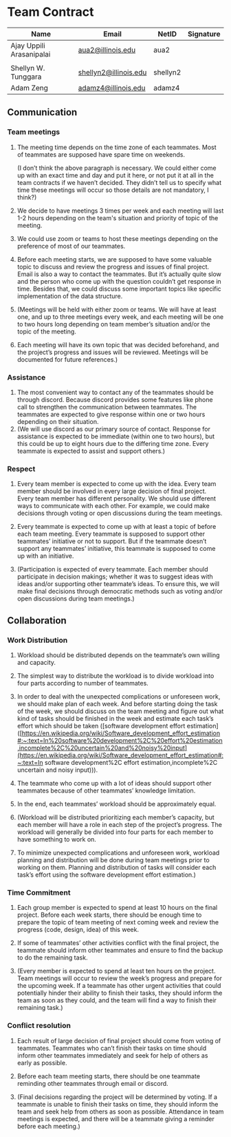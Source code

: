 # Team Contract

| Name                     | Email                 | NetID    | Signature |
| ------------------------ | --------------------- | -------- | --------- |
| Ajay Uppili Arasanipalai | aua2@illinois.edu     | aua2     |           |
|                          |                       |          |           |
| Shellyn W. Tunggara      | shellyn2@illinois.edu | shellyn2 |           |
| Adam Zeng                | adamz4@illinois.edu   | adamz4   |           |

## Communication

### Team meetings

1. The meeting time depends on the time zone of each teammates. Most of teammates are supposed have spare time on weekends. 

   (I don’t think the above paragraph is necessary. We could either come up with an exact time and day and put it here, or not put it at all in the team contracts if we haven’t decided. They didn’t tell us to specify what time these meetings will occur so those details are not mandatory, I think?)

2. We decide to have meetings 3 times per week and each meeting will last 1-2 hours depending on the team's situation and priority of topic of the meeting. 
3. We could use zoom or teams to host these meetings depending on the preference of most of our teammates. 
4. Before each meeting starts, we are supposed to have some valuable topic to discuss and review the progress and issues of final project. Email is also a way to contact the teammates. But it’s actually quite slow and the person who come up with the question couldn’t get response in time. Besides that, we could discuss some important topics like specific implementation of the data structure. 
5. (Meetings will be held with either zoom or teams. We will have at least one, and up to three meetings every week, and each meeting will be one to two hours long depending on team member’s situation and/or the topic of the meeting. 
6. Each meeting will have its own topic that was decided beforehand, and the project’s progress and issues will be reviewed. Meetings will be documented for future references.) 

### Assistance

1. The most convenient way to contact any of the teammates should be through discord. Because discord provides some features like phone call to strengthen the communication between teammates. The teammates are expected to give response within one or two hours depending on their situation. 
2. (We will use discord as our primary source of contact. Response for assistance is expected to be immediate (within one to two hours), but this could be up to eight hours due to the differing time zone. Every teammate is expected to assist and support others.) 

 

### Respect

1. Every team member is expected to come up with the idea. Every team member should be involved in every large decision of final project. Every team member has different personality. We should use different ways to communicate with each other. For example, we could make decisions through voting or open discussions during the team meetings. 

2. Every teammate is expected to come up with at least a topic of before each team meeting. Every teammate is supposed to support other teammates’ initiative or not to support. But if the teammate doesn’t support any teammates’ initiative, this teammate is supposed to come up with an initiative. 

3. (Participation is expected of every teammate. Each member should participate in decision makings; whether it was to suggest ideas with ideas and/or supporting other teammate’s ideas. To ensure this, we will make final decisions through democratic methods such as voting and/or open discussions during team meetings.) 

 

## Collaboration

### Work Distribution

1. Workload should be distributed depends on the teammate’s own willing and capacity.

2. The simplest way to distribute the workload is to divide workload into four parts according to number of teammates. 

3. In order to deal with the unexpected complications or unforeseen work, we should make plan of each week. And before starting doing the task of the week, we should discuss on the team meeting and figure out what kind of tasks should be finished in the week and estimate each task’s effort which should be taken ([software development effort estimation]([https://en.wikipedia.org/wiki/Software_development_effort_estimation#:~:text=In%20software%20development%2C%20effort%20estimation,incomplete%2C%20uncertain%20and%20noisy%20input](https://en.wikipedia.org/wiki/Software_development_effort_estimation#:~:text=In software development%2C effort estimation,incomplete%2C uncertain and noisy input))). 

4. The teammate who come up with a lot of ideas should support other teammates because of other teammates’ knowledge limitation. 

5. In the end, each teammates’ workload should be approximately equal. 

6. (Workload will be distributed prioritizing each member’s capacity, but each member will have a role in each step of the project’s progress. The workload will generally be divided into four parts for each member to have something to work on. 

7. To minimize unexpected complications and unforeseen work, workload planning and distribution will be done during team meetings prior to working on them. Planning and distribution of tasks will consider each task’s effort using the software development effort estimation.) 

### Time Commitment

1. Each group member is expected to spend at least 10 hours on the final project. Before each week starts, there should be enough time to prepare the topic of team meeting of next coming week and review the progress (code, design, idea) of this week. 

2. If some of teammates’ other activities conflict with the final project, the teammate should inform other teammates and ensure to find the backup to do the remaining task. 

3. (Every member is expected to spend at least ten hours on the project. Team meetings will occur to review the week’s progress and prepare for the upcoming week. If a teammate has other urgent activities that could potentially hinder their ability to finish their tasks, they should inform the team as soon as they could, and the team will find a way to finish their remaining task.) 

### Conflict resolution

1. Each result of large decision of final project should come from voting of teammates. Teammates who can’t finish their tasks on time should inform other teammates immediately and seek for help of others as early as possible. 

2. Before each team meeting starts, there should be one teammate reminding other teammates through email or discord. 

3. (Final decisions regarding the project will be determined by voting. If a teammate is unable to finish their tasks on time, they should inform the team and seek help from others as soon as possible. Attendance in team meetings is expected, and there will be a teammate giving a reminder before each meeting.) 

 

 